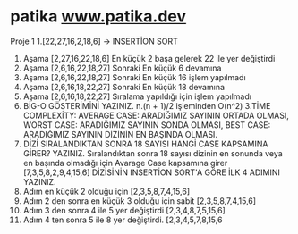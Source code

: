 # patika www.patika.dev
Proje 1
1.[22,27,16,2,18,6] -> INSERTİON SORT
1. Aşama [2,27,16,22,18,6] En küçük 2 başa gelerek 22 ile yer değiştirdi
2. Aşama [2,6,16,22,18,27] Sonraki En küçük 6 devamına
3. Aşama [2,6,16,22,18,27] Sonraki En küçük 16 işlem yapılmadı
4. Aşama [2,6,16,18,22,27] Sonraki En küçük 18 devamına
5. Aşama [2,6,16,18,22,27] Sıralama yapıldığı için işlem yapılmadı
2. BİG-O GÖSTERİMİNİ YAZINIZ.
n.(n + 1)/2 işleminden O(n^2) 
3.TİME COMPLEXİTY: AVERAGE CASE: ARADIĞIMIZ SAYININ ORTADA OLMASI, WORST CASE: ARADIĞIMIZ SAYININ SONDA OLMASI, BEST CASE: ARADIĞIMIZ SAYININ DİZİNİN EN BAŞINDA OLMASI.
4. DİZİ SIRALANDIKTAN SONRA 18 SAYISI HANGİ CASE KAPSAMINA GİRER? YAZINIZ.
Sıralandıktan sonra 18 sayısı dizinin en sonunda veya en başında olmadığı için Avarage Case kapsamına girer
[7,3,5,8,2,9,4,15,6] DİZİSİNİN INSERTİON SORT'A GÖRE İLK 4 ADIMINI YAZINIZ.
1.	Adım en küçük 2 olduğu için [2,3,5,8,7,4,15,6] 
2.	Adım 2 den sonra en küçük 3 olduğu için sabit [2,3,5,8,7,4,15,6] 
3.	Adım 3 den sonra 4 ile 5 yer değiştirdi [2,3,4,8,7,5,15,6] 
4.	Adım 4 ten sonra 5 ile 8 yer değiştirdi. [2,3,4,5,7,8,15,6
